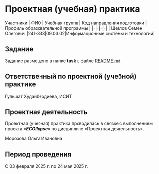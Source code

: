 # Проектная (учебная) практика
Участники
| ФИО | Учебная группа | Код направления подготовки | Профиль образовательной программы |
|-|-|-|-|
| Щеглов Семён Олегович |241-333|09.03.02|Информационные системы и технологии|			

## Задание

Задание размещено в папке **task** в файле [README.md](task/README.md).

## Ответственный по проектной (учебной) практике

Гульшат Худайбердиева, ИСИТ

## Проектная деятельность

Проектная (учебная) практика проводилась в связке с выполнением проекта «***ECOllapse***» по дисциплине «Проектная деятельность».

Морозова Ольга Ивановна

## Период проведения

С 03 февраля 2025 г. по 24 мая 2025 г.
